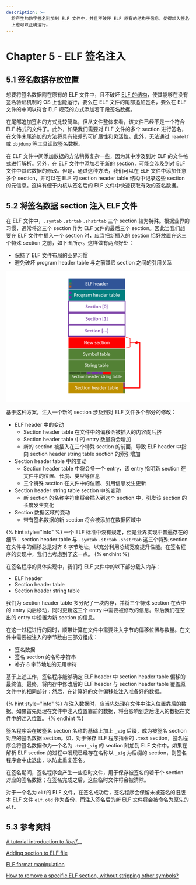 ```yaml
---
description: >-
  将产生的数字签名附加到 ELF 文件中，并且不破坏 ELF 原有的结构于信息。使得加入签名信息的 ELF 文件也能够在没有签名验证机制的普通 Linux
  上也可以正确运行。
---
```


# Chapter 5 - ELF 签名注入

## 5.1 签名数据存放位置

想要将签名数据附在原有的 ELF 文件中，且不破坏 [ELF 的结构](../group-1-kernel-signature-verification/chapter-2-elf-format-analysis.md)，使其能够在没有签名验证机制的 OS 上也能运行，要么在 ELF 文件的尾部追加签名，要么在 ELF 文件的中间以符合 ELF 规范的方式添加若干段签名数据。

在尾部追加签名的方式比较简单，但从文件整体来看，该文件已经不是一个符合 ELF 格式的文件了。此外，如果我们需要对 ELF 文件的多个 section 进行签名，在文件末尾追加的方法将具有较差的可扩展性和灵活性。此外，无法通过 `readelf` 或 `objdump` 等工具读取签名数据。

在 ELF 文件中间添加数据的方法稍微复杂一些，因为其中涉及到对 ELF 的文件格式进行解析。另外，在 ELF 文件中添加若干新的 section，可能会涉及到对 ELF 文件中其它数据的修改。但是，通过这种方法，我们可以在 ELF 文件中添加任意多个 section，并可以在 ELF 的 section header table 结构中记录这些 section 的元信息。这样有便于内核从签名后的 ELF 文件中快速获取有效的签名数据。

## 5.2 将签名数据 section 注入 ELF 文件

在 ELF 文件中，`.symtab` `.strtab` `.shstrtab` 三个 section 较为特殊。根据业界的习惯，通常将这三个 section 作为 ELF 文件的最后三个 section。因此当我们想要在 ELF 文件中插入一个 section 时，应当把新插入的 section 恰好放置在这三个特殊 section 之前，如下图所示。这样做有两点好处：

* 保持了 ELF 文件布局的业界习惯
* 避免破坏 program header table 与之前其它 section 之间的引用关系

![&#x5728; ELF &#x6587;&#x4EF6;&#x4E2D;&#x6CE8;&#x5165;&#x4E00;&#x4E2A;&#x65B0;&#x7684; section](../.gitbook/assets/elf-new-section.png)

基于这种方案，注入一个新的 section 涉及到对 ELF 文件多个部分的修改：

* ELF header 中的变动
  * Section header table 在文件中的偏移会被插入的内容向后挤
  * Section header table 中的 entry 数量将会增加
  * 新的 section 被插入在三个特殊 section 的前面，导致 ELF header 中指向 section header string table section 的索引增加
* Section header table 中的变动
  * Section header table 中将会多一个 entry，该 entry 指明新 section 在文件中的位置、长度、类型等信息
  * 三个特殊 section 在文件中的位置、引用信息发生更新
* Section header string table section 中的变动
  * 新 section 的名称字符串将会插入到这个 section 中，引发该 section 的长度发生变化
* Section 数据区域的变动
  * 带有签名数据的新 section 将会被添加在数据区域中

{% hint style="info" %}
一个 ELF 标准中没有规定，但是业界实现中普遍存在的细节：section header table 与 `.symtab` `.strtab` `.shstrtab` 这三个特殊 section 在文件中的偏移总是对齐 8 字节地址，以充分利用总线宽度提升性能。在签名程序的实现中，我们也考虑到了这一点。
{% endhint %}

在签名程序的具体实现中，我们将 ELF 文件中的以下部分载入内存：

* ELF header
* Section header table
* Section header string table

我们为 section header table 多分配了一块内存，并将三个特殊 section 在表中的 entry 向后移动，同时更新这三个 entry 中需要被修改的信息。然后我们在空出的 entry 中设置为新 section 的信息。

在这一过程进行的同时，顺带计算在文件中需要注入字节的偏移位置与数量。在文件中需要被注入的字节数由三部分组成：

* 签名数据
* 签名 section 的名称字符串
* 补齐 8 字节地址的无用字符

基于上述工作，签名程序能够确定 ELF header 中 section header table 偏移的最终值。最终，将内存中修改后的 ELF header 与 section header table 覆盖原文件中的相同部分；然后，在计算好的文件偏移处注入准备好的数据。

{% hint style="info" %}
在注入数据时，应当先处理在文件中注入位置靠后的数据。如果首先处理在文件中注入位置靠前的数据，将会影响到之后注入的数据在文件中的注入位置。
{% endhint %}

签名程序会在被签名 section 名称的基础上加上 `_sig` 后缀，成为被签名 section 对应的签名数据 section。如，对于保存 ELF 程序指令的 `.text` section，签名程序会将签名数据作为一个名为 `.text_sig` 的 section 附加到 ELF 文件中。如果在解析 ELF section 的过程中发现已经存在名称以 `_sig` 为后缀的 section，则签名程序会中止退出，以防止重复签名。

在签名期间，签名程序会产生一些临时文件，用于保存被签名的若干个 section 对应的签名数据；在签名完成之后，这些临时文件将会被清除。

对于一个名为 `elf`的 ELF 文件，在签名成功后，签名程序会保留未被签名的旧版本 ELF 文件 `elf.old` 作为备份，而注入签名后的新 ELF 文件将会被命名为原先的 `elf`。

## 5.3 参考资料

[A tutorial introduction to _libelf_](https://sourceforge.net/projects/elftoolchain/files/Documentation/libelf-by-example/20120308/libelf-by-example.pdf/download)\_\_

[Adding section to ELF file](https://stackoverflow.com/questions/1088128/adding-section-to-elf-file)

[ELF format manipulation](https://stackoverflow.com/questions/7601344/elf-format-manipulation)

[How to remove a specific ELF section, without stripping other symbols?](https://stackoverflow.com/questions/31453859/how-to-remove-a-specific-elf-section-without-stripping-other-symbols)

